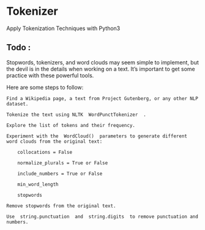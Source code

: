# Tokenizer
Apply Tokenization Techniques with Python3

## Todo :

Stopwords, tokenizers, and word clouds may seem simple to implement, but the devil is in the details when working on a text. It’s important to get some practice with these powerful tools.

Here are some steps to follow:

    Find a Wikipedia page, a text from Project Gutenberg, or any other NLP dataset.

    Tokenize the text using NLTK  WordPunctTokenizer  .

    Explore the list of tokens and their frequency.

    Experiment with the  WordCloud()  parameters to generate different word clouds from the original text:

        collocations = False

        normalize_plurals = True or False

        include_numbers = True or False

        min_word_length

        stopwords

    Remove stopwords from the original text.

    Use  string.punctuation  and  string.digits  to remove punctuation and numbers.